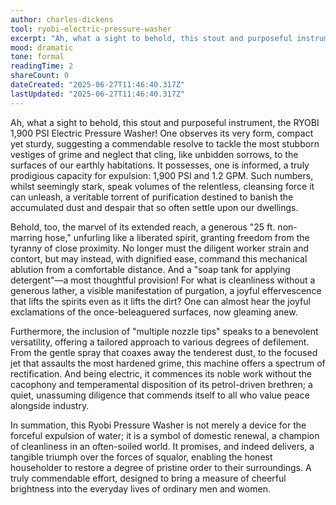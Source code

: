 ```yaml
---
author: charles-dickens
tool: ryobi-electric-pressure-washer
excerpt: "Ah, what a sight to behold, this stout and purposeful instrument, the RYOBI 1,900 PSI Electric Pressure Washer!"
mood: dramatic
tone: formal
readingTime: 2
shareCount: 0
dateCreated: "2025-06-27T11:46:40.317Z"
lastUpdated: "2025-06-27T11:46:40.317Z"
---
```


Ah, what a sight to behold, this stout and purposeful instrument, the RYOBI 1,900 PSI Electric Pressure Washer! One observes its very form, compact yet sturdy, suggesting a commendable resolve to tackle the most stubborn vestiges of grime and neglect that cling, like unbidden sorrows, to the surfaces of our earthly habitations. It possesses, one is informed, a truly prodigious capacity for expulsion: 1,900 PSI and 1.2 GPM. Such numbers, whilst seemingly stark, speak volumes of the relentless, cleansing force it can unleash, a veritable torrent of purification destined to banish the accumulated dust and despair that so often settle upon our dwellings.

Behold, too, the marvel of its extended reach, a generous "25 ft. non-marring hose," unfurling like a liberated spirit, granting freedom from the tyranny of close proximity. No longer must the diligent worker strain and contort, but may instead, with dignified ease, command this mechanical ablution from a comfortable distance. And a "soap tank for applying detergent"—a most thoughtful provision! For what is cleanliness without a generous lather, a visible manifestation of purgation, a joyful effervescence that lifts the spirits even as it lifts the dirt? One can almost hear the joyful exclamations of the once-beleaguered surfaces, now gleaming anew.

Furthermore, the inclusion of "multiple nozzle tips" speaks to a benevolent versatility, offering a tailored approach to various degrees of defilement. From the gentle spray that coaxes away the tenderest dust, to the focused jet that assaults the most hardened grime, this machine offers a spectrum of rectification. And being electric, it commences its noble work without the cacophony and temperamental disposition of its petrol-driven brethren; a quiet, unassuming diligence that commends itself to all who value peace alongside industry.

In summation, this Ryobi Pressure Washer is not merely a device for the forceful expulsion of water; it is a symbol of domestic renewal, a champion of cleanliness in an often-soiled world. It promises, and indeed delivers, a tangible triumph over the forces of squalor, enabling the honest householder to restore a degree of pristine order to their surroundings. A truly commendable effort, designed to bring a measure of cheerful brightness into the everyday lives of ordinary men and women.

